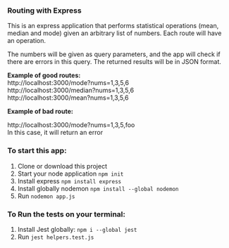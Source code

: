 ### Routing with Express

This is an express application that performs statistical operations (mean, median and mode) given an arbitrary list of numbers. Each route will have an operation. 

The numbers will be given as query parameters, and the app will check if there are errors in this query. The returned results will be in JSON format.

**Example of good routes:**  
http://localhost:3000/mode?nums=1,3,5,6  
http://localhost:3000/median?nums=1,3,5,6  
http://localhost:3000/mean?nums=1,3,5,6  


**Example of bad route:**  

http://localhost:3000/mode?nums=1,3,5,foo  
In this case, it will return an error

### To start this app:

1. Clone or download this project
2. Start your node application `npm init`
3. Install express `npm install express`
4. Install globally nodemon `npm install --global nodemon`
5. Run `nodemon app.js`


### To Run the tests on your terminal:

1. Install Jest globally: `npm i --global jest`
2. Run `jest helpers.test.js`
